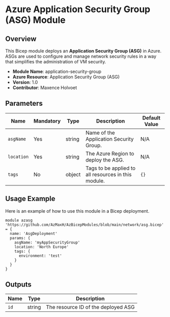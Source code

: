 # Azure Application Security Group (ASG) Module

## Overview

This Bicep module deploys an **Application Security Group (ASG)** in Azure. ASGs are used to configure and manage network security rules in a way that simplifies the administration of VM security.

- **Module Name**: application-security-group
- **Azure Resource**: Application Security Group (ASG)
- **Version**: 1.0
- **Contributor**: Maxence Holvoet

## Parameters

| Name       | Mandatory | Type   | Description                                                | Default Value |
|------------|-----------|--------|------------------------------------------------------------|---------------|
| `asgName`  | Yes       | string | Name of the Application Security Group.                    | N/A           |
| `location` | Yes       | string | The Azure Region to deploy the ASG.                        | N/A           |
| `tags`     | No        | object | Tags to be applied to all resources in this module.        | `{}`          |

## Usage Example

Here is an example of how to use this module in a Bicep deployment.

```bicep
module azasg 'https://github.com/AzMaxH/AzBicepModules/blob/main/network/asg.bicep' = {
  name: 'AsgDeployment'
  params: {
    asgName: 'myAppSecurityGroup'
    location: 'North Europe'
    tags: {
      environment: 'test'
    }
  }
}
```

## Outputs
|Name   |   Type    |   Description |
|-------|-----------|---------------|
| `id`  |   string  |   The resource ID of the deployed ASG |